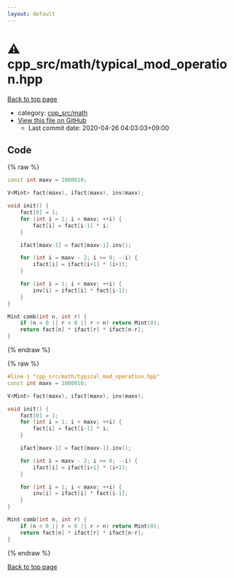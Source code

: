 ```yaml
---
layout: default
---
```


<!-- mathjax config similar to math.stackexchange -->
<script type="text/javascript" async
  src="https://cdnjs.cloudflare.com/ajax/libs/mathjax/2.7.5/MathJax.js?config=TeX-MML-AM_CHTML">
</script>
<script type="text/x-mathjax-config">
  MathJax.Hub.Config({
    TeX: { equationNumbers: { autoNumber: "AMS" }},
    tex2jax: {
      inlineMath: [ ['$','$'] ],
      processEscapes: true
    },
    "HTML-CSS": { matchFontHeight: false },
    displayAlign: "left",
    displayIndent: "2em"
  });
</script>

<script type="text/javascript" src="https://cdnjs.cloudflare.com/ajax/libs/jquery/3.4.1/jquery.min.js"></script>
<script src="https://cdn.jsdelivr.net/npm/jquery-balloon-js@1.1.2/jquery.balloon.min.js" integrity="sha256-ZEYs9VrgAeNuPvs15E39OsyOJaIkXEEt10fzxJ20+2I=" crossorigin="anonymous"></script>
<script type="text/javascript" src="../../../assets/js/copy-button.js"></script>
<link rel="stylesheet" href="../../../assets/css/copy-button.css" />


# :warning: cpp_src/math/typical_mod_operation.hpp

<a href="../../../index.html">Back to top page</a>

* category: <a href="../../../index.html#7f80e2498998e03897cbfac19f068c09">cpp_src/math</a>
* <a href="{{ site.github.repository_url }}/blob/master/cpp_src/math/typical_mod_operation.hpp">View this file on GitHub</a>
    - Last commit date: 2020-04-26 04:03:03+09:00




## Code

<a id="unbundled"></a>
{% raw %}
```cpp
const int maxv = 1000010;

V<Mint> fact(maxv), ifact(maxv), inv(maxv);

void init() {
    fact[0] = 1;
    for (int i = 1; i < maxv; ++i) {
        fact[i] = fact[i-1] * i;
    }

    ifact[maxv-1] = fact[maxv-1].inv();

    for (int i = maxv - 2; i >= 0; --i) {
        ifact[i] = ifact[i+1] * (i+1);
    }

    for (int i = 1; i < maxv; ++i) {
        inv[i] = ifact[i] * fact[i-1];
    }
}

Mint comb(int n, int r) {
    if (n < 0 || r < 0 || r > n) return Mint(0);
    return fact[n] * ifact[r] * ifact[n-r];
}
```
{% endraw %}

<a id="bundled"></a>
{% raw %}
```cpp
#line 1 "cpp_src/math/typical_mod_operation.hpp"
const int maxv = 1000010;

V<Mint> fact(maxv), ifact(maxv), inv(maxv);

void init() {
    fact[0] = 1;
    for (int i = 1; i < maxv; ++i) {
        fact[i] = fact[i-1] * i;
    }

    ifact[maxv-1] = fact[maxv-1].inv();

    for (int i = maxv - 2; i >= 0; --i) {
        ifact[i] = ifact[i+1] * (i+1);
    }

    for (int i = 1; i < maxv; ++i) {
        inv[i] = ifact[i] * fact[i-1];
    }
}

Mint comb(int n, int r) {
    if (n < 0 || r < 0 || r > n) return Mint(0);
    return fact[n] * ifact[r] * ifact[n-r];
}

```
{% endraw %}

<a href="../../../index.html">Back to top page</a>

